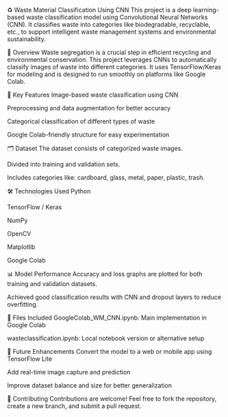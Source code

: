 ♻️ Waste Material Classification Using CNN
This project is a deep learning-based waste classification model using Convolutional Neural Networks (CNN). It classifies waste into categories like biodegradable, recyclable, etc., to support intelligent waste management systems and environmental sustainability.

📌 Overview
Waste segregation is a crucial step in efficient recycling and environmental conservation. This project leverages CNNs to automatically classify images of waste into different categories. It uses TensorFlow/Keras for modeling and is designed to run smoothly on platforms like Google Colab.

🧠 Key Features
Image-based waste classification using CNN

Preprocessing and data augmentation for better accuracy

Categorical classification of different types of waste

Google Colab-friendly structure for easy experimentation

🗂️ Dataset
The dataset consists of categorized waste images.

Divided into training and validation sets.

Includes categories like: cardboard, glass, metal, paper, plastic, trash.

🛠️ Technologies Used
Python

TensorFlow / Keras

NumPy

OpenCV

Matplotlib

Google Colab

📊 Model Performance
Accuracy and loss graphs are plotted for both training and validation datasets.

Achieved good classification results with CNN and dropout layers to reduce overfitting.

📁 Files Included
GoogleColab_WM_CNN.ipynb: Main implementation in Google Colab

wasteclassification.ipynb: Local notebook version or alternative setup

🧾 Future Enhancements
Convert the model to a web or mobile app using TensorFlow Lite

Add real-time image capture and prediction

Improve dataset balance and size for better generalization

🤝 Contributing
Contributions are welcome! Feel free to fork the repository, create a new branch, and submit a pull request.